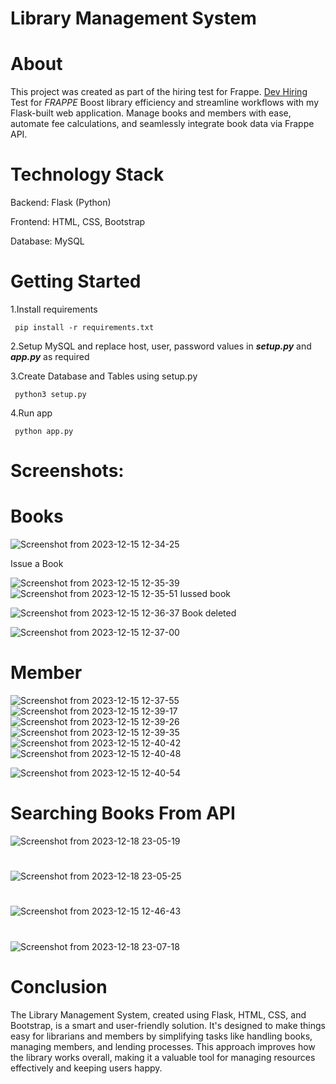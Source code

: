 # Library Management System

# About
This project was created as part of the hiring test for Frappe. [ Dev Hiring](https://frappe.io/dev-hiring-test) Test for *FRAPPE* Boost library efficiency and streamline workflows with my Flask-built web application. Manage books and members with ease, automate fee calculations, and seamlessly integrate book data via Frappe API.

# Technology Stack 
Backend: Flask (Python)

Frontend: HTML, CSS, Bootstrap

Database: MySQL

# Getting Started
1.Install requirements 
```
 pip install -r requirements.txt
```
2.Setup MySQL and replace host, user, password values in ***setup.py*** and ***app.py*** as required

3.Create Database and Tables using setup.py
```
 python3 setup.py
```

4.Run app
```  
 python app.py
```
# Screenshots:
# Books
![Screenshot from 2023-12-15 12-34-25](https://github.com/deeptigupta222/library-management-system-flask-g/assets/121033115/b24b431b-863a-43c6-8fae-c6d17f52cb29)

Issue a Book

![Screenshot from 2023-12-15 12-35-39](https://github.com/deeptigupta222/library-management-system-flask-g/assets/121033115/0d38f718-32e3-442c-900d-cffd23f530f4)
![Screenshot from 2023-12-15 12-35-51](https://github.com/deeptigupta222/library-management-system-flask-g/assets/121033115/31f072ea-9b06-40b6-92be-6bb2be2e9208)
Iussed book

![Screenshot from 2023-12-15 12-36-37](https://github.com/deeptigupta222/library-management-system-flask-g/assets/121033115/b7a9e0f5-1844-46e4-b21e-bb24692be4f9)
Book deleted

![Screenshot from 2023-12-15 12-37-00](https://github.com/deeptigupta222/library-management-system-flask-g/assets/121033115/42a39882-ee56-4ab7-b85b-f022927ee5b7)

# Member
![Screenshot from 2023-12-15 12-37-55](https://github.com/deeptigupta222/library-management-system-flask-g/assets/121033115/9828663d-6d5a-47e8-ba4c-eaccb8fac6e1)
![Screenshot from 2023-12-15 12-39-17](https://github.com/deeptigupta222/library-management-system-flask-g/assets/121033115/e260640c-6cea-443b-b874-cc5f7d02be6b)
![Screenshot from 2023-12-15 12-39-26](https://github.com/deeptigupta222/library-management-system-flask-g/assets/121033115/7fda8c2c-415e-4eb9-bd72-4076ef152cdc)
![Screenshot from 2023-12-15 12-39-35](https://github.com/deeptigupta222/library-management-system-flask-g/assets/121033115/50b47b31-e8ec-4d01-aa37-043aaab13345)
![Screenshot from 2023-12-15 12-40-42](https://github.com/deeptigupta222/library-management-system-flask-g/assets/121033115/df9b6a28-8ab4-4265-90bb-724e9dde762e)
![Screenshot from 2023-12-15 12-40-48](https://github.com/deeptigupta222/library-management-system-flask-g/assets/121033115/4e2f5292-89a7-41ed-af62-6542cab56fab)

![Screenshot from 2023-12-15 12-40-54](https://github.com/deeptigupta222/library-management-system-flask-g/assets/121033115/961e89e0-2fc4-430f-bc44-6a046029f838)

# Searching Books From API

![Screenshot from 2023-12-18 23-05-19](https://github.com/deeptigupta222/library-management-system-flask-g/assets/121033115/932db48c-6ed2-4f3a-9d1e-fafc47344c9d)

#

![Screenshot from 2023-12-18 23-05-25](https://github.com/deeptigupta222/library-management-system-flask-g/assets/121033115/b0144bd3-a675-43ad-af82-e296947eb710)

#

![Screenshot from 2023-12-15 12-46-43](https://github.com/deeptigupta222/library-management-system-flask-g/assets/121033115/603d1c11-6945-4bef-bc40-488a1d11bca2)
#


![Screenshot from 2023-12-18 23-07-18](https://github.com/deeptigupta222/library-management-system-flask-g/assets/121033115/e3813e4d-c9bd-49b9-9c0c-b1e7824ce525)


# Conclusion
The Library Management System, created using Flask, HTML, CSS, and Bootstrap, is a smart and user-friendly solution. It's designed to make things easy for librarians and members by simplifying tasks like handling books, managing members, and lending processes. This approach improves how the library works overall, making it a valuable tool for managing resources effectively and keeping users happy.

